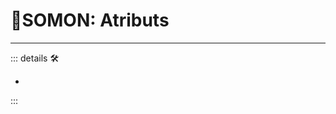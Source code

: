 # 🔷<soma>SOMON: Atributs</soma>

---

<!-- =================================================== -->
<!-- =================================================== -->
<!-- =================================================== -->
<!-- =================================================== -->
<!-- =================================================== -->
::: details 🛠

-

:::

